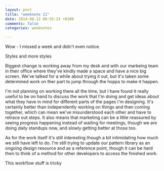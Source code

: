 ```yaml
---
layout: post
title: "weeknote 21"
date: 2014-08-12 06:55:23 +0100
comments: false
categories: weeknotes 

---
```


Wow - I missed a week and didn't even notice.

Styles and more styles

Biggest change is working away from my desk and with our markeing team in their office where they've kindly made a space and have a nice big screen. We've talked for a while about trying it out, but it's taken some determined work on ther part to jump through the hopps to make it happen.

I'm not planning on working there all the time, but I have found it really useful to be on hand to discuss the work that I'm doing and get ideas about what they have in mind for different parts of the pages I'm designing. It's certainly better than independently working on things and then coming together, which can mean we've misunderstood each other and have to retrace out steps. It also means that marketing can be a little reassured by seeing progress happening instead of waiting for meetings, though we are doing daily standups now, and slowly getting better at those too.

As for the work itself it's still interesting though a bit intimidating how much we still have left to do. I'm still trying to update our pattern library as an ongoing design resource and as a reference point, though it can be hard then to think of a method for other developers to access the finished work.

This workflow stuff is tricky
